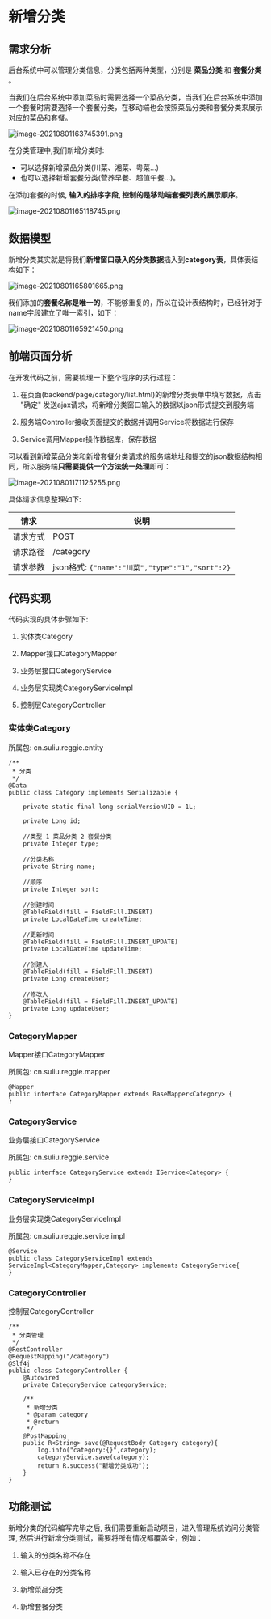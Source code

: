 # 新增分类

## 需求分析

后台系统中可以管理分类信息，分类包括两种类型，分别是 **菜品分类** 和 **套餐分类** 。

当我们在后台系统中添加菜品时需要选择一个菜品分类，当我们在后台系统中添加一个套餐时需要选择一个套餐分类，在移动端也会按照菜品分类和套餐分类来展示对应的菜品和套餐。

![image-20210801163745391.png](../../../../_resources/image-20210801163745391.png)

在分类管理中,我们新增分类时:
- 可以选择新增菜品分类(川菜、湘菜、粤菜...)
- 也可以选择新增套餐分类(营养早餐、超值午餐...)。 

在添加套餐的时候, **输入的排序字段, 控制的是移动端套餐列表的展示顺序**。

![image-20210801165118745.png](../../../../_resources/image-20210801165118745.png)


## 数据模型

新增分类其实就是将我们**新增窗口录入的分类数据**插入到**category表**，具体表结构如下：

![image-20210801165801665.png](../../../../_resources/image-20210801165801665.png)

我们添加的**套餐名称是唯一的**，不能够重复的，所以在设计表结构时，已经针对于name字段建立了唯一索引，如下：

![image-20210801165921450.png](../../../../_resources/image-20210801165921450.png)


## 前端页面分析

在开发代码之前，需要梳理一下整个程序的执行过程：

1. 在页面(backend/page/category/list.html)的新增分类表单中填写数据，点击 "确定" 发送ajax请求，将新增分类窗口输入的数据以json形式提交到服务端

2. 服务端Controller接收页面提交的数据并调用Service将数据进行保存

3. Service调用Mapper操作数据库，保存数据



可以看到新增菜品分类和新增套餐分类请求的服务端地址和提交的json数据结构相同，所以服务端**只需要提供一个方法统一处理**即可：

![image-20210801171125255.png](../../../../_resources/image-20210801171125255.png)

具体请求信息整理如下: 

| 请求     | 说明                                           |
| -------- | ---------------------------------------------- |
| 请求方式 | POST                                           |
| 请求路径 | /category                                      |
| 请求参数 | json格式: `{"name":"川菜","type":"1","sort":2}` |


## 代码实现

代码实现的具体步骤如下: 

1. 实体类Category

1. Mapper接口CategoryMapper

1. 业务层接口CategoryService

1. 业务层实现类CategoryServiceImpl

1. 控制层CategoryController

### 实体类Category

所属包: cn.suliu.reggie.entity

```
/**
 * 分类
 */
@Data
public class Category implements Serializable {

    private static final long serialVersionUID = 1L;

    private Long id;

    //类型 1 菜品分类 2 套餐分类
    private Integer type;

    //分类名称
    private String name;

    //顺序
    private Integer sort;

    //创建时间
    @TableField(fill = FieldFill.INSERT)
    private LocalDateTime createTime;

    //更新时间
    @TableField(fill = FieldFill.INSERT_UPDATE)
    private LocalDateTime updateTime;
    
    //创建人
    @TableField(fill = FieldFill.INSERT)
    private Long createUser;
    
    //修改人
    @TableField(fill = FieldFill.INSERT_UPDATE)
    private Long updateUser;
}
```

### CategoryMapper

Mapper接口CategoryMapper

所属包: cn.suliu.reggie.mapper

```
@Mapper
public interface CategoryMapper extends BaseMapper<Category> {
}
```

### CategoryService

业务层接口CategoryService

所属包: cn.suliu.reggie.service

```
public interface CategoryService extends IService<Category> {
}
```

### CategoryServiceImpl

业务层实现类CategoryServiceImpl

所属包: cn.suliu.reggie.service.impl

```
@Service
public class CategoryServiceImpl extends ServiceImpl<CategoryMapper,Category> implements CategoryService{
}
```

### CategoryController

控制层CategoryController

```
/**
 * 分类管理
 */
@RestController
@RequestMapping("/category")
@Slf4j
public class CategoryController {
    @Autowired
    private CategoryService categoryService;
	
    /**
     * 新增分类
     * @param category
     * @return
     */
    @PostMapping
    public R<String> save(@RequestBody Category category){
        log.info("category:{}",category);
        categoryService.save(category);
        return R.success("新增分类成功");
    }
} 
```


## 功能测试

新增分类的代码编写完毕之后, 我们需要重新启动项目，进入管理系统访问分类管理, 然后进行新增分类测试，需要将所有情况都覆盖全，例如：

1. 输入的分类名称不存在

2. 输入已存在的分类名称

3. 新增菜品分类

4. 新增套餐分类





























































